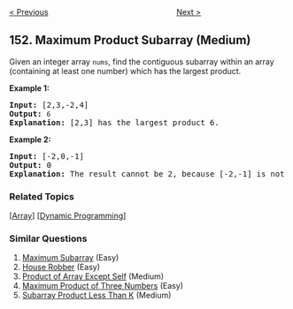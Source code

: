 <!--|This file generated by command(leetcode description); DO NOT EDIT.    |-->
<!--+----------------------------------------------------------------------+-->
<!--|@author    openset <openset.wang@gmail.com>                           |-->
<!--|@link      https://github.com/openset                                 |-->
<!--|@home      https://github.com/openset/leetcode                        |-->
<!--+----------------------------------------------------------------------+-->

[< Previous](https://github.com/openset/leetcode/tree/master/problems/reverse-words-in-a-string "Reverse Words in a String")
　　　　　　　　　　　　　　　　
[Next >](https://github.com/openset/leetcode/tree/master/problems/find-minimum-in-rotated-sorted-array "Find Minimum in Rotated Sorted Array")

## 152. Maximum Product Subarray (Medium)

<p>Given an integer array&nbsp;<code>nums</code>, find the contiguous subarray within an array (containing at least one number) which has the largest product.</p>

<p><strong>Example 1:</strong></p>

<pre>
<strong>Input:</strong> [2,3,-2,4]
<strong>Output:</strong> <code>6</code>
<strong>Explanation:</strong>&nbsp;[2,3] has the largest product 6.
</pre>

<p><strong>Example 2:</strong></p>

<pre>
<strong>Input:</strong> [-2,0,-1]
<strong>Output:</strong> 0
<strong>Explanation:</strong>&nbsp;The result cannot be 2, because [-2,-1] is not a subarray.</pre>

### Related Topics
  [[Array](https://github.com/openset/leetcode/tree/master/tag/array/README.md)]
  [[Dynamic Programming](https://github.com/openset/leetcode/tree/master/tag/dynamic-programming/README.md)]

### Similar Questions
  1. [Maximum Subarray](https://github.com/openset/leetcode/tree/master/problems/maximum-subarray) (Easy)
  1. [House Robber](https://github.com/openset/leetcode/tree/master/problems/house-robber) (Easy)
  1. [Product of Array Except Self](https://github.com/openset/leetcode/tree/master/problems/product-of-array-except-self) (Medium)
  1. [Maximum Product of Three Numbers](https://github.com/openset/leetcode/tree/master/problems/maximum-product-of-three-numbers) (Easy)
  1. [Subarray Product Less Than K](https://github.com/openset/leetcode/tree/master/problems/subarray-product-less-than-k) (Medium)
